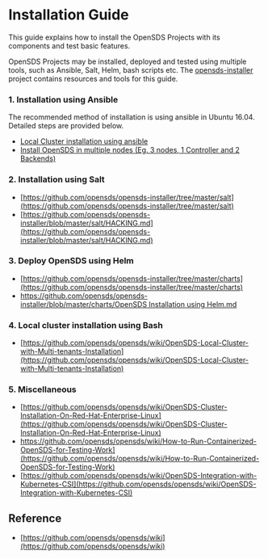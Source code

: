 # Installation Guide ##

This guide explains how to install the OpenSDS Projects with its components and test basic features.

OpenSDS Projects may be installed, deployed and tested using multiple tools, such as Ansible, Salt, Helm, bash scripts etc. The [opensds-installer](https://github.com/opensds/opensds-installer) project contains resources and tools for this guide.

### 1. Installation using Ansible ###

The recommended method of installation is using ansible in Ubuntu 16.04. Detailed steps are provided below.

* [Local Cluster installation using ansible](https://github.com/opensds/opensds/wiki/OpenSDS-Cluster-Installation-through-Ansible)
* [Install OpenSDS in multiple nodes (Eg. 3 nodes, 1 Controller and 2 Backends)](https://github.com/opensds/opensds-installer/blob/master/ansible/docs/OpenSDS%20Multi-nodes%20installation%20using%20Ansible.md)

### 2. Installation using Salt ###

* [https://github.com/opensds/opensds-installer/tree/master/salt](https://github.com/opensds/opensds-installer/tree/master/salt)
* [https://github.com/opensds/opensds-installer/blob/master/salt/HACKING.md](https://github.com/opensds/opensds-installer/blob/master/salt/HACKING.md)

### 3. Deploy OpenSDS using Helm ###

* [https://github.com/opensds/opensds-installer/tree/master/charts](https://github.com/opensds/opensds-installer/tree/master/charts)
* [https://github.com/opensds/opensds-installer/blob/master/charts/OpenSDS Installation using Helm.md](https://github.com/opensds/opensds-installer/blob/master/charts/OpenSDS%20Installation%20using%20Helm.md)

### 4. Local cluster installation using Bash ###

* [https://github.com/opensds/opensds/wiki/OpenSDS-Local-Cluster-with-Multi-tenants-Installation](https://github.com/opensds/opensds/wiki/OpenSDS-Local-Cluster-with-Multi-tenants-Installation)

### 5. Miscellaneous ###

* [https://github.com/opensds/opensds/wiki/OpenSDS-Cluster-Installation-On-Red-Hat-Enterprise-Linux](https://github.com/opensds/opensds/wiki/OpenSDS-Cluster-Installation-On-Red-Hat-Enterprise-Linux)
* https://github.com/opensds/opensds/wiki/How-to-Run-Containerized-OpenSDS-for-Testing-Work](https://github.com/opensds/opensds/wiki/How-to-Run-Containerized-OpenSDS-for-Testing-Work)
* [https://github.com/opensds/opensds/wiki/OpenSDS-Integration-with-Kubernetes-CSI](https://github.com/opensds/opensds/wiki/OpenSDS-Integration-with-Kubernetes-CSI)

## Reference ##

* [https://github.com/opensds/opensds/wiki](https://github.com/opensds/opensds/wiki)
